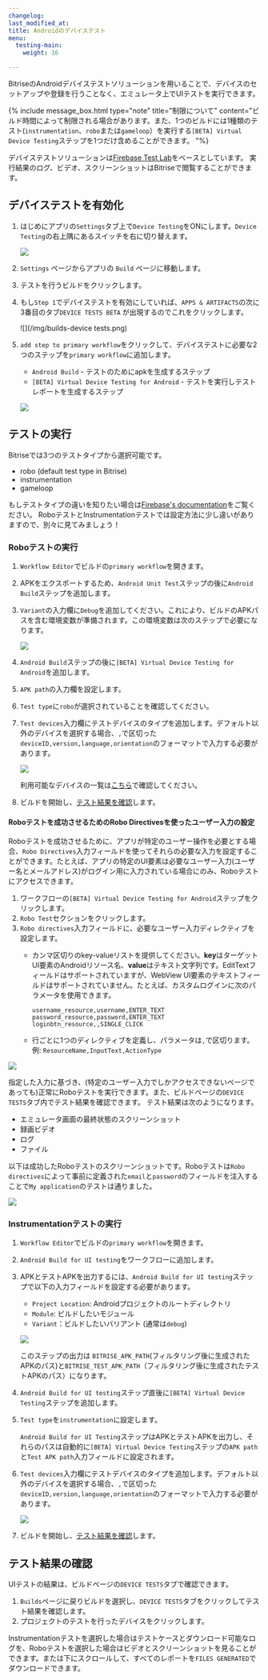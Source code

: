 ```yaml
---
changelog: 
last_modified_at: 
title: Androidのデバイステスト
menu:
  testing-main:
    weight: 16

---
```

BitriseのAndroidデバイステストソリューションを用いることで、デバイスのセットアップや登録を行うことなく、エミュレータ上でUIテストを実行できます。

{% include message_box.html type="note" title="制限について" content="ビルド時間によって制限される場合があります。また、1つのビルドには1種類のテスト(`instrumentation`、`robo`または`gameloop`）を実行する`[BETA] Virtual Device Testing`ステップを1つだけ含めることができます。  "%}

デバイステストソリューションは[Firebase Test Lab](https://firebase.google.com/docs/test-lab/)をベースとしています。 実行結果のログ、ビデオ、スクリーンショットはBitriseで閲覧することができます。

## デバイステストを有効化

1. はじめにアプリの`Settings`タブ上で`Device Testing`をONにします。`Device Testing`の右上隅にあるスイッチを右に切り替えます。

   ![](/img/enable-ui-test-on-virtual-devices.png)
2. `Settings` ページからアプリの `Build` ページに移動します。
3. テストを行うビルドをクリックします。
4. もし`Step 1`でデバイステストを有効にしていれば、`APPS & ARTIFACTS`の次に3番目のタブ`DEVICE TESTS BETA` が出現するのでこれをクリックします。

   ![](/img/builds-device tests.png)
5. `add step to primary workflow`をクリックして、デバイステストに必要な2つのステップを`primary workflow`に追加します。
   * `Android Build` - テストのためにapkを生成するステップ
   * `[BETA] Virtual Device Testing for Android` - テストを実行しテストレポートを生成するステップ

   ![](/img/add-step-to-primary-workflow.png)

## テストの実行

Bitriseでは3つのテストタイプから選択可能です。

* robo (default test type in Bitrise)
* instrumentation
* gameloop

もしテストタイプの違いを知りたい場合は[Firebase's documentation](https://firebase.google.com/docs/test-lab/android/overview)をご覧ください。
RoboテストとInstrumentationテストでは設定方法に少し違いがありますので、別々に見てみましょう！

### Roboテストの実行

1. `Workflow Editor`でビルドの`primary workflow`を開きます。
2. APKをエクスポートするため、`Android Unit Test`ステップの後に`Android Build`ステップを追加します。
3. `Variant`の入力欄に`Debug`を追加してください。これにより、ビルドのAPKパスを含む環境変数が準備されます。この環境変数は次のステップで必要になります。

   ![](/img/robo-test.png)
4. `Android Build`ステップの後に`[BETA] Virtual Device Testing for Android`を追加します。
5. `APK path`の入力欄を設定します。
6. `Test type`に`robo`が選択されていることを確認してください。
7. `Test devices`入力欄にテストデバイスのタイプを追加します。デフォルト以外のデバイスを選択する場合、`,`で区切った `deviceID,version,language,orientation`のフォーマットで入力する必要があります。

   ![](/img/robo-test-1.png)
   
   利用可能なデバイスの一覧は[こちら](https://firebase.google.com/docs/test-lab/android/available-testing-devices)で確認してください。
8. ビルドを開始し、[テスト結果を確認](/jp/testing/device-testing-for-android/#テスト結果の確認)します。

#### Roboテストを成功させるためのRobo Directivesを使ったユーザー入力の設定

Roboテストを成功させるために、アプリが特定のユーザー操作を必要とする場合、`Robo Directives`入力フィールドを使ってそれらの必要な入力を設定することができます。たとえば、アプリの特定のUI要素は必要なユーザー入力(ユーザー名とメールアドレス)がログイン用に入力されている場合にのみ、Roboテストにアクセスできます。

1. ワークフローの`[BETA] Virtual Device Testing for Android`ステップをクリックします。
2. `Robo Test`セクションをクリックします。
3. `Robo directives`入力フィールドに、必要なユーザー入力ディレクティブを設定します。
   * カンマ区切りのkey-valueリストを提供してください。**key**はターゲットUI要素のAndroidリソース名、**value**はテキスト文字列です。EditTextフィールドはサポートされていますが、WebView UI要素のテキストフィールドはサポートされていません。たとえば、カスタムログインに次のパラメータを使用できます。

         username_resource,username,ENTER_TEXT
         password_resource,password,ENTER_TEXT
         loginbtn_resource,,SINGLE_CLICK
   * 行ごとに1つのディレクティブを定義し、パラメータは`,`で区切ります。例: `ResourceName,InputText,ActionType`

![](/img/robo-directives.png)

指定した入力に基づき、(特定のユーザー入力でしかアクセスできないページであっても)正常にRoboテストを実行できます。また、ビルドページの`DEVICE TESTS`タブ内でテスト結果を確認できます。 テスト結果は次のようになります。

* エミュレータ画面の最終状態のスクリーンショット
* 録画ビデオ
* ログ
* ファイル

以下は成功したRoboテストのスクリーンショットです。Roboテストは`Robo directives`によって事前に定義された`email`と`password`のフィールドを注入することで`My application`のテストは通りました。

![](/img/successful-robo-test.jpg)

### Instrumentationテストの実行

1. `Workflow Editor`でビルドの`primary workflow`を開きます。
2. `Android Build for UI testing`をワークフローに追加します。
3. APKとテストAPKを出力するには、`Android Build for UI testing`ステップで以下の入力フィールドを設定する必要があります。
   * `Project Location`: Androidプロジェクトのルートディレクトリ
   * `Module`: ビルドしたいモジュール
   * `Variant`：ビルドしたいバリアント (通常は`debug`)

   ![](/img/android-build-ui-testing.png)

   このステップの出力は `BITRISE_APK_PATH`(フィルタリング後に生成されたAPKのパス)と`BITRISE_TEST_APK_PATH`（フィルタリング後に生成されたテストAPKのパス）になります。
4. `Android Build for UI testing`ステップ直後に`[BETA] Virtual Device Testing`ステップを追加します。
5. `Test type`を`instrumentation`に設定します。

   `Android Build for UI Testing`ステップはAPKとテストAPKを出力し、それらのパスは自動的に`[BETA] Virtual Device Testing`ステップの`APK path`と`Test APK path`入力フィールドに設定されます。
6. `Test devices`入力欄にテストデバイスのタイプを追加します。デフォルト以外のデバイスを選択する場合、`,`で区切った `deviceID,version,language,orientation`のフォーマットで入力する必要があります。

   ![](/img/instrumentation-test-2.png)
7. ビルドを開始し、[テスト結果を確認](/jp/testing/device-testing-for-android/#テスト結果の確認)します。

## テスト結果の確認

UIテストの結果は、ビルドページの`DEVICE TESTS`タブで確認できます。

1. `Builds`ページに戻りビルドを選択し、`DEVICE TESTS`タブをクリックしてテスト結果を確認します。
2. プロジェクトのテストを行ったデバイスをクリックします。

Instrumentationテストを選択した場合はテストケースとダウンロード可能なログを、Roboテストを選択した場合はビデオとスクリーンショットを見ることができます。または下にスクロールして、すべてのレポートを`FILES GENERATED`でダウンロードできます。